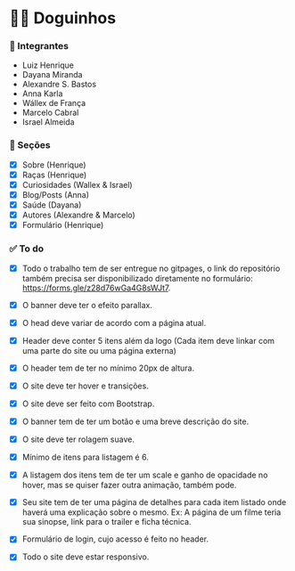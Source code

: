 # 🐕‍🦺 Doguinhos

### 👤 Integrantes 
- Luiz Henrique
- Dayana Miranda
- Alexandre S. Bastos
- Anna Karla
- Wállex de França
- Marcelo Cabral
- Israel Almeida

### 📄 Seções

- [x] Sobre (Henrique)
- [x] Raças (Henrique)
- [x] Curiosidades (Wallex & Israel)
- [x] Blog/Posts (Anna)
- [x] Saúde (Dayana)
- [x] Autores (Alexandre & Marcelo)
- [x] Formulário (Henrique)

### ✅ To do

- [x] Todo o trabalho tem de ser entregue no gitpages, o link do repositório também precisa ser disponibilizado diretamente no formulário: https://forms.gle/z28d76wGa4G8sWJt7.
- [x] O banner deve ter o efeito parallax.
- [x] O head deve variar de acordo com a página atual.
- [x] Header deve conter 5 itens além da logo (Cada item deve linkar com uma parte do site ou uma página externa)
- [x] O header tem de ter no mínimo 20px de altura.
- [x] O site deve ter hover e transições.
- [x] O site deve ser feito com Bootstrap.
- [x] O banner tem de ter um botão e uma breve descrição do site.
- [x] O site deve ter rolagem suave.
- [x] Mínimo de itens para listagem é 6.
- [x] A listagem dos itens tem de ter um scale e ganho de opacidade no hover, mas se quiser fazer outra animação, também pode.
- [x] Seu site tem de ter uma página de detalhes para cada item listado onde haverá uma explicação sobre o mesmo. Ex: A página de um filme teria sua sinopse, link para o trailer e ficha técnica.
- [x] Formulário de login, cujo acesso é feito no header.
- [x] Todo o site deve estar responsivo.

